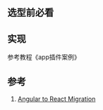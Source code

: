## 选型前必看

## 实现
参考教程《app插件案例》
## 参考
1. [Angular to React Migration](https://github.com/elastic/kibana/issues/10271)